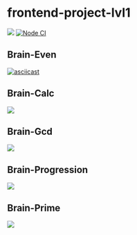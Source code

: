 # frontend-project-lvl1
<a href="https://codeclimate.com/github/codeclimate/codeclimate/maintainability"><img src="https://api.codeclimate.com/v1/badges/a99a88d28ad37a79dbf6/maintainability" /></a>
[![Node CI](https://github.com/kostenkoslava/frontend-project-lvl1/workflows/Node%20CI/badge.svg)](https://github.com/kostenkoslava/frontend-project-lvl1/actions)

<h2> Brain-Even </h2>


[![asciicast](https://asciinema.org/a/354917.svg)](https://asciinema.org/a/354917)

<h2> Brain-Calc </h2>
<a href="https://asciinema.org/a/4FL4cdSQ6YIzUXGhgOgB1Z659" target="_blank"><img src="https://asciinema.org/a/4FL4cdSQ6YIzUXGhgOgB1Z659.svg" /></a>
<h2>
Brain-Gcd</h2>
<a href="https://asciinema.org/a/f3NaGkjLWR9fpAWbj03pvfjy4" target="_blank"><img src="https://asciinema.org/a/f3NaGkjLWR9fpAWbj03pvfjy4.svg" /></a>
<h2> Brain-Progression </h2>
<a href="https://asciinema.org/a/0WuPNJylhYOGOOpdZGiDMyaDv" target="_blank"><img src="https://asciinema.org/a/0WuPNJylhYOGOOpdZGiDMyaDv.svg" /></a>
<h2> Brain-Prime </h2>
<a href="https://asciinema.org/a/MOkDHCDWoho7NqFsXiYZy9LCy" target="_blank"><img src="https://asciinema.org/a/MOkDHCDWoho7NqFsXiYZy9LCy.svg" /></a>
